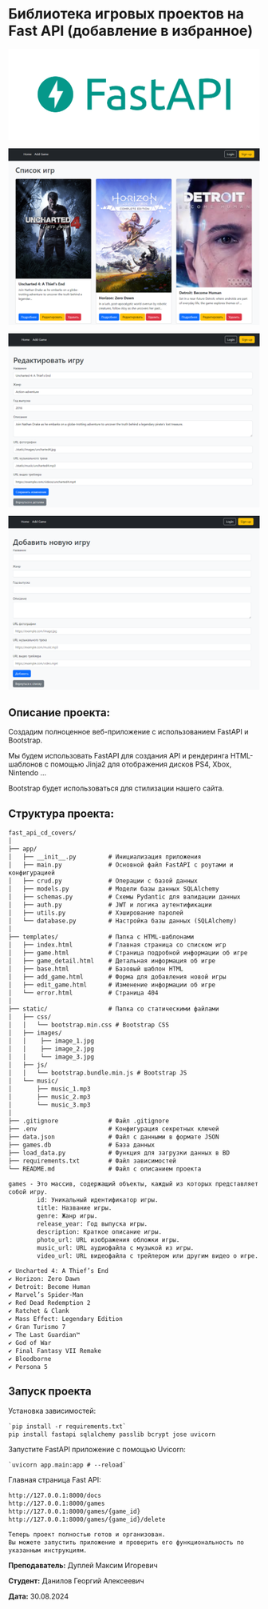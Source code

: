 # Библиотека игровых проектов на Fast API (добавление в избранное) 

![img.png](img/fast_api.png)

![img.png](img/index_v1.png)

![edit_game_detail.png](img/edit_game_detail.png)

![add_game_detail.png](img/add_game_detail.png)

## Описание проекта:

Создадим полноценное веб-приложение с использованием FastAPI и Bootstrap.

Мы будем использовать FastAPI для создания API и рендеринга HTML-шаблонов с помощью Jinja2 для отображения дисков PS4, Xbox, Nintendo ...

Bootstrap будет использоваться для стилизации нашего сайта.

## Структура проекта:
```
fast_api_cd_covers/
│
├── app/
│   ├── __init__.py         # Инициализация приложения
│   ├── main.py             # Основной файл FastAPI с роутами и конфигурацией
│   ├── crud.py             # Операции с базой данных
│   ├── models.py           # Модели базы данных SQLAlchemy
│   ├── schemas.py          # Схемы Pydantic для валидации данных
│   ├── auth.py             # JWT и логика аутентификации
│   ├── utils.py            # Хэширование паролей
│   └── database.py         # Настройка базы данных (SQLAlchemy)
│
├── templates/              # Папка с HTML-шаблонами
│   ├── index.html          # Главная страница со списком игр
│   ├── game.html           # Страница подробной информации об игре
│   ├── game_detail.html    # Детальная информация об игре
│   ├── base.html           # Базовый шаблон HTML
│   ├── add_game.html       # Форма для добавления новой игры
│   ├── edit_game.html      # Изменение информации об игре
│   └── error.html          # Страница 404
│
├── static/                 # Папка со статическими файлами
│   ├── css/
│   │   └── bootstrap.min.css # Bootstrap CSS
│   ├── images/
│   │    ├── image_1.jpg
│   │    ├── image_2.jpg
│   │    └── image_3.jpg
│   ├── js/
│   │   └── bootstrap.bundle.min.js # Bootstrap JS
│   └── music/
│       ├── music_1.mp3
│       ├── music_2.mp3
│       └── music_3.mp3
│
├── .gitignore              # Файл .gitignore
├── .env                    # Конфигурация секретных ключей
├── data.json               # Файл с данными в формате JSON
├── games.db                # База данных
├── load_data.py            # Функция для загрузки данных в BD
├── requirements.txt        # Файл зависимостей
└── README.md               # Файл с описанием проекта
```

```
games - Это массив, содержащий объекты, каждый из которых представляет собой игру.
        id: Уникальный идентификатор игры.
        title: Название игры.
        genre: Жанр игры.
        release_year: Год выпуска игры.
        description: Краткое описание игры.
        photo_url: URL изображения обложки игры.
        music_url: URL аудиофайла с музыкой из игры.
        video_url: URL видеофайла с трейлером или другим видео о игре.
```

```
✔ Uncharted 4: A Thief’s End
✔ Horizon: Zero Dawn
✔ Detroit: Become Human
✔ Marvel’s Spider-Man
✔ Red Dead Redemption 2
✔ Ratchet & Clank
✔ Mass Effect: Legendary Edition
✔ Gran Turismo 7
✔ The Last Guardian™
✔ God of War
✔ Final Fantasy VII Remake
✔ Bloodborne
✔ Persona 5
```

## Запуск проекта

Установка зависимостей:
```
`pip install -r requirements.txt`
pip install fastapi sqlalchemy passlib bcrypt jose uvicorn
```

Запустите FastAPI приложение с помощью Uvicorn:
```
`uvicorn app.main:app # --reload`
```

Главная страница Fast API:
```
http://127.0.0.1:8000/docs
http://127.0.0.1:8000/games
http://127.0.0.1:8000/games/{game_id}
http://127.0.0.1:8000/games/{game_id}/delete
```

```
Теперь проект полностью готов и организован.
Вы можете запустить приложение и проверить его функциональность по указанным инструкциям.
```

**Преподаватель:** Дуплей Максим Игоревич

**Студент:** Данилов Георгий Алексеевич

**Дата:** 30.08.2024
